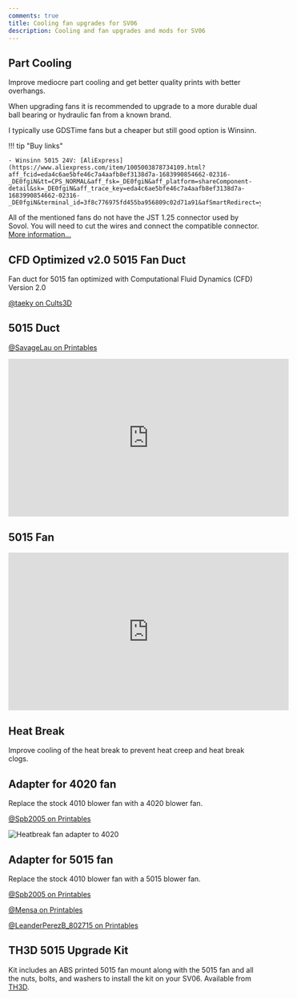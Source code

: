 ```yaml
---
comments: true
title: Cooling fan upgrades for SV06
description: Cooling and fan upgrades and mods for SV06
---
```


## Part Cooling

Improve mediocre part cooling and get better quality prints with better overhangs.

When upgrading fans it is recommended to upgrade to a more durable dual ball bearing or hydraulic fan from a known brand.

I typically use GDSTime fans but a cheaper but still good option is Winsinn.

!!! tip "Buy links"

    - Winsinn 5015 24V: [AliExpress](https://www.aliexpress.com/item/1005003878734109.html?aff_fcid=eda4c6ae5bfe46c7a4aafb8ef3138d7a-1683990854662-02316-_DE0fgiN&tt=CPS_NORMAL&aff_fsk=_DE0fgiN&aff_platform=shareComponent-detail&sk=_DE0fgiN&aff_trace_key=eda4c6ae5bfe46c7a4aafb8ef3138d7a-1683990854662-02316-_DE0fgiN&terminal_id=3f8c776975fd455ba956809c02d71a91&afSmartRedirect=y)

All of the mentioned fans do not have the JST 1.25 connector used by Sovol. You will need to cut the wires and connect the compatible connector. [More information...](/Parts/electronic-parts/#wires-with-connectors)

## CFD Optimized v2.0 5015 Fan Duct

Fan duct for 5015 fan optimized with Computational Fluid Dynamics (CFD) Version 2.0

[@taeky on Cults3D](https://cults3d.com/en/3d-model/tool/sovol-sv06-fan-duct-5015-cfd-optimized-version-2-0)

## 5015 Duct

[@SavageLau on Printables](https://www.printables.com/model/416412-sv06-5015-fan-duct)

<iframe width="560" height="315" src="https://www.youtube-nocookie.com/embed/2nAV7mS2qhA" title="YouTube video player" frameborder="0" allow="accelerometer; autoplay; clipboard-write; encrypted-media; gyroscope; picture-in-picture; web-share" allowfullscreen></iframe>

## 5015 Fan

<iframe width="560" height="315" src="https://www.youtube-nocookie.com/embed/hw39j5DV56M" title="Added a 5015 Blower Fan to my Sovol SV06" frameborder="0" allow="accelerometer; autoplay; clipboard-write; encrypted-media; gyroscope; picture-in-picture; web-share" allowfullscreen></iframe>

## Heat Break

Improve cooling of the heat break to prevent heat creep and heat break clogs.

## Adapter for 4020 fan

Replace the stock 4010 blower fan with a 4020 blower fan.

[@Spb2005 on Printables](https://www.printables.com/model/451696-sovol-sv06-4020-cooling-fan-heatcreep-fix)

![Heatbreak fan adapter to 4020](../images/upgrades/fan_adapter_4020-FIX.webp)

## Adapter for 5015 fan

Replace the stock 4010 blower fan with a 5015 blower fan.

[@Spb2005 on Printables](https://www.printables.com/en/model/557198-sovol-sv06-5015-fan-mount-heatcreep-fix)

[@Mensa on Printables](https://www.printables.com/model/490744-5015-hotend-fan-mount-for-sovol-sv06-remixed-from-)

[@LeanderPerezB_802715 on Printables](https://www.printables.com/en/model/472199-sovol-sv06-plus-extruder-colling-fan-5015)

## TH3D 5015 Upgrade Kit

Kit includes an ABS printed 5015 fan mount along with the 5015 fan and all the nuts, bolts, and washers to install the kit on your SV06. Available from [TH3D](https://www.th3dstudio.com/product/sovol-sv06-5015-layer-fan-upgrade-kit/?share=blakadder&campaign=sovol).
